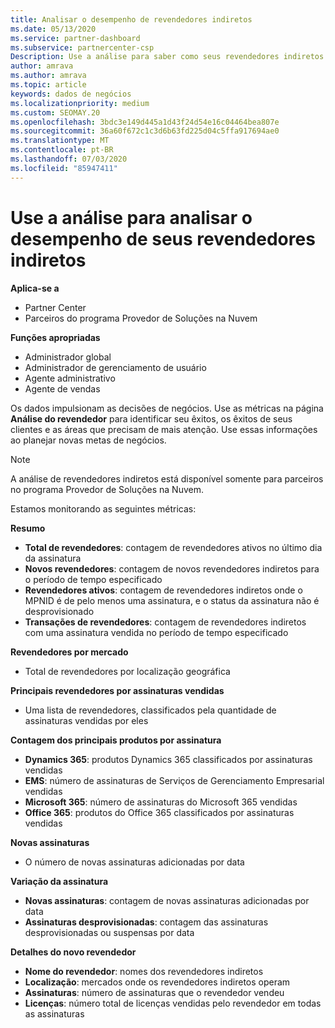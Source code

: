 ```yaml
---
title: Analisar o desempenho de revendedores indiretos
ms.date: 05/13/2020
ms.service: partner-dashboard
ms.subservice: partnercenter-csp
Description: Use a análise para saber como seus revendedores indiretos estão fazendo, ambos os sucessos e as áreas que podem precisar de mais atenção.
author: amrava
ms.author: amrava
ms.topic: article
keywords: dados de negócios
ms.localizationpriority: medium
ms.custom: SEOMAY.20
ms.openlocfilehash: 3bdc3e149d445a1d43f24d54e16c04464bea807e
ms.sourcegitcommit: 36a60f672c1c3d6b63fd225d04c5ffa917694ae0
ms.translationtype: MT
ms.contentlocale: pt-BR
ms.lasthandoff: 07/03/2020
ms.locfileid: "85947411"
---
```

# <a name="use-analytics-to-analyze-performance-of-your-indirect-resellers"></a>Use a análise para analisar o desempenho de seus revendedores indiretos

**Aplica-se a**

- Partner Center
- Parceiros do programa Provedor de Soluções na Nuvem

**Funções apropriadas**

- Administrador global
- Administrador de gerenciamento de usuário
- Agente administrativo
- Agente de vendas

Os dados impulsionam as decisões de negócios. Use as métricas na página **Análise do revendedor** para identificar seu êxitos, os êxitos de seus clientes e as áreas que precisam de mais atenção. Use essas informações ao planejar novas metas de negócios.

> [!NOTE]
> A análise de revendedores indiretos está disponível somente para parceiros no programa Provedor de Soluções na Nuvem.

Estamos monitorando as seguintes métricas:

**Resumo**  
 - **Total de revendedores**: contagem de revendedores ativos no último dia da assinatura  
 - **Novos revendedores**: contagem de novos revendedores indiretos para o período de tempo especificado  
 - **Revendedores ativos**: contagem de revendedores indiretos onde o MPNID é de pelo menos uma assinatura, e o status da assinatura não é desprovisionado  
 - **Transações de revendedores**: contagem de revendedores indiretos com uma assinatura vendida no período de tempo especificado  

**Revendedores por mercado**  
 - Total de revendedores por localização geográfica  

**Principais revendedores por assinaturas vendidas**
 - Uma lista de revendedores, classificados pela quantidade de assinaturas vendidas por eles  

**Contagem dos principais produtos por assinatura**  
 - **Dynamics 365**: produtos Dynamics 365 classificados por assinaturas vendidas  
 - **EMS**: número de assinaturas de Serviços de Gerenciamento Empresarial vendidas  
 - **Microsoft 365**: número de assinaturas do Microsoft 365 vendidas  
 - **Office 365**: produtos do Office 365 classificados por assinaturas vendidas  

**Novas assinaturas**  
 - O número de novas assinaturas adicionadas por data  

**Variação da assinatura**  
 - **Novas assinaturas**: contagem de novas assinaturas adicionadas por data  
 - **Assinaturas desprovisionadas**: contagem das assinaturas desprovisionadas ou suspensas por data  

**Detalhes do novo revendedor**  
 - **Nome do revendedor**: nomes dos revendedores indiretos  
 - **Localização**: mercados onde os revendedores indiretos operam  
 - **Assinaturas**: número de assinaturas que o revendedor vendeu  
 - **Licenças**: número total de licenças vendidas pelo revendedor em todas as assinaturas  
  
  